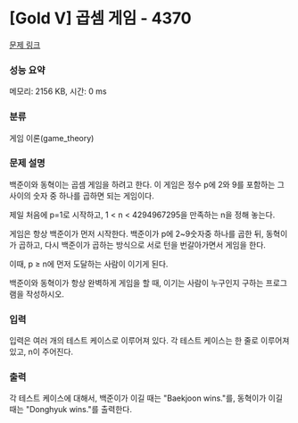 # [Gold V] 곱셈 게임 - 4370 

[문제 링크](https://www.acmicpc.net/problem/4370) 

### 성능 요약

메모리: 2156 KB, 시간: 0 ms

### 분류

게임 이론(game_theory)

### 문제 설명

<p>
	백준이와 동혁이는 곱셈 게임을 하려고 한다. 이 게임은 정수 p에 2와 9를 포함하는 그 사이의 숫자 중 하나를 곱하면 되는 게임이다. </p>

<p>
	제일 처음에 p=1로 시작하고, 1 < n < 4294967295을 만족하는 n을 정해 놓는다.</p>

<p>
	게임은 항상 백준이가 먼저 시작한다. 백준이가 p에 2~9숫자중 하나를 곱한 뒤, 동혁이가 곱하고, 다시 백준이가 곱하는 방식으로 서로 턴을 번갈아가면서 게임을 한다.</p>

<p>
	이때, p ≥ n에 먼저 도달하는 사람이 이기게 된다.</p>

<p>
	백준이와 동혁이가 항상 완벽하게 게임을 할 때, 이기는 사람이 누구인지 구하는 프로그램을 작성하시오.</p>

### 입력 

 <p>
	입력은 여러 개의 테스트 케이스로 이루어져 있다. 각 테스트 케이스는 한 줄로 이루어져 있고, n이 주어진다.</p>

### 출력 

 <p>
	각 테스트 케이스에 대해서, 백준이가 이길 때는 "Baekjoon wins."를, 동혁이가 이길 때는 "Donghyuk wins."를 출력한다.</p>

